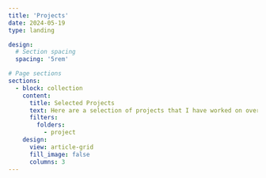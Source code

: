 ```yaml
---
title: 'Projects'
date: 2024-05-19
type: landing

design:
  # Section spacing
  spacing: '5rem'

# Page sections
sections:
  - block: collection
    content:
      title: Selected Projects
      text: Here are a selection of projects that I have worked on over the years. 
      filters:
        folders:
          - project
    design:
      view: article-grid
      fill_image: false
      columns: 3
---
```

